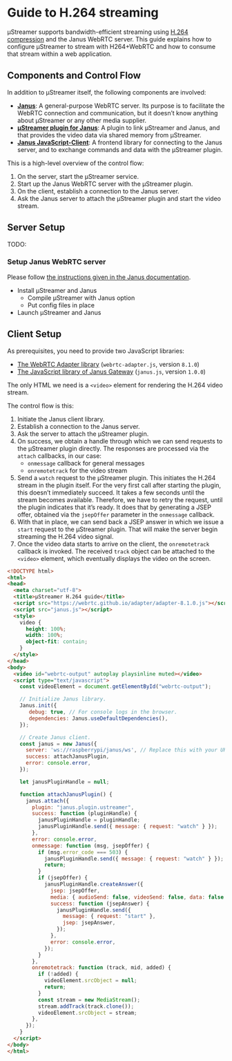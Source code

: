 # Guide to H.264 streaming

µStreamer supports bandwidth-efficient streaming using [H.264 compression](https://en.wikipedia.org/wiki/Advanced_Video_Coding) and the Janus WebRTC server. This guide explains how to configure µStreamer to stream with H264+WebRTC and how to consume that stream within a web application.

## Components and Control Flow

In addition to µStreamer itself, the following components are involved:

- [**Janus**](https://janus.conf.meetecho.com/): A general-purpose WebRTC server. Its purpose is to facilitate the WebRTC connection and communication, but it doesn’t know anything about µStreamer or any other media supplier.
- [**µStreamer plugin for Janus**](https://github.com/pikvm/ustreamer/tree/master/janus): A plugin to link µStreamer and Janus, and that provides the video data via shared memory from µStreamer.
- [**Janus JavaScript-Client**](https://janus.conf.meetecho.com/docs/JS.html): A frontend library for connecting to the Janus server, and to exchange commands and data with the µStreamer plugin.

This is a high-level overview of the control flow:

1. On the server, start the µStreamer service.
1. Start up the Janus WebRTC server with the µStreamer plugin.
1. On the client, establish a connection to the Janus server.
1. Ask the Janus server to attach the µStreamer plugin and start the video stream.

## Server Setup

TODO:
### Setup Janus WebRTC server

Please follow [the instructions given in the Janus documentation](https://github.com/meetecho/janus-gateway).

- Install µStreamer and Janus
  + Compile µStreamer with Janus option
  + Put config files in place
- Launch µStreamer and Janus

## Client Setup

As prerequisites, you need to provide two JavaScript libraries:

- [The WebRTC Adapter library](https://webrtc.github.io/adapter/adapter-8.1.0.js) (`webrtc-adapter.js`, version `8.1.0`)
- [The JavaScript library of Janus Gateway](https://raw.githubusercontent.com/meetecho/janus-gateway/v1.0.0/html/janus.js) (`janus.js`, version `1.0.0`)

The only HTML we need is a `<video>` element for rendering the H.264 video stream.

The control flow is this:

1. Initiate the Janus client library.
1. Establish a connection to the Janus server.
1. Ask the server to attach the µStreamer plugin.
1. On success, we obtain a handle through which we can send requests to the µStreamer plugin directly. The responses are processed via the `attach` callbacks, in our case:
   - `onmessage` callback for general messages
   - `onremotetrack` for the video stream
1. Send a `watch` request to the µStreamer plugin. This initiates the H.264 stream in the plugin itself. For the very first call after starting the plugin, this doesn’t immediately succeed. It takes a few seconds until the stream becomes available. Therefore, we have to retry the request, until the plugin indicates that it’s ready. It does that by generating a JSEP offer, obtained via the `jsepOffer` parameter in the `onmessage` callback.
1. With that in place, we can send back a JSEP answer in which we issue a `start` request to the µStreamer plugin. That will make the server begin streaming the H.264 video signal.
1. Once the video data starts to arrive on the client, the `onremotetrack` callback is invoked. The received `track` object can be attached to the `<video>` element, which eventually displays the video on the screen.

```html
<!DOCTYPE html>
<html>
<head>
  <meta charset="utf-8">
  <title>µStreamer H.264 guide</title>
  <script src="https://webrtc.github.io/adapter/adapter-8.1.0.js"></script>
  <script src="janus.js"></script>
  <style>
    video {
      height: 100%;
      width: 100%;
      object-fit: contain;
    }
  </style>
</head>
<body>
  <video id="webrtc-output" autoplay playsinline muted></video>
  <script type="text/javascript">
    const videoElement = document.getElementById("webrtc-output");

    // Initialize Janus library.
    Janus.init({
       debug: true, // For console logs in the browser.
       dependencies: Janus.useDefaultDependencies(),
    });

    // Create Janus client.
    const janus = new Janus({
      server: 'ws://raspberrypi/janus/ws', // Replace this with your URL.
      success: attachJanusPlugin,
      error: console.error,
    });

    let janusPluginHandle = null;

    function attachJanusPlugin() {
      janus.attach({
        plugin: "janus.plugin.ustreamer",
        success: function (pluginHandle) {
          janusPluginHandle = pluginHandle;
          janusPluginHandle.send({ message: { request: "watch" } });
        },
        error: console.error,
        onmessage: function (msg, jsepOffer) {
          if (msg.error_code === 503) {
            janusPluginHandle.send({ message: { request: "watch" } });
            return;
          }
          if (jsepOffer) {
            janusPluginHandle.createAnswer({
              jsep: jsepOffer,
              media: { audioSend: false, videoSend: false, data: false },
              success: function (jsepAnswer) {
                janusPluginHandle.send({
                  message: { request: "start" },
                  jsep: jsepAnswer,
                });
              },
              error: console.error,
            });
          }
        },
        onremotetrack: function (track, mid, added) {
          if (!added) {
            videoElement.srcObject = null;
            return;
          }
          const stream = new MediaStream();
          stream.addTrack(track.clone());
          videoElement.srcObject = stream;
        },
      });
    }
  </script>
</body>
</html>
```
